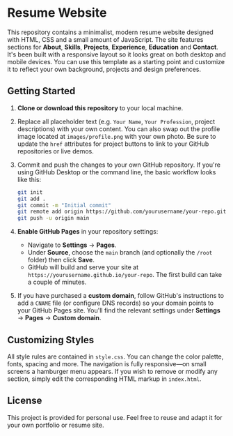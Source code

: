# Resume Website

This repository contains a minimalist, modern resume website designed with HTML, CSS and a small amount of JavaScript.  The site features sections for **About**, **Skills**, **Projects**, **Experience**, **Education** and **Contact**.  It's been built with a responsive layout so it looks great on both desktop and mobile devices.  You can use this template as a starting point and customize it to reflect your own background, projects and design preferences.

## Getting Started

1. **Clone or download this repository** to your local machine.

2. Replace all placeholder text (e.g. `Your Name`, `Your Profession`, project descriptions) with your own content.  You can also swap out the profile image located at `images/profile.png` with your own photo.  Be sure to update the `href` attributes for project buttons to link to your GitHub repositories or live demos.

3. Commit and push the changes to your own GitHub repository.  If you're using GitHub Desktop or the command line, the basic workflow looks like this:

   ```bash
   git init
   git add .
   git commit -m "Initial commit"
   git remote add origin https://github.com/yourusername/your-repo.git
   git push -u origin main
   ```

4. **Enable GitHub Pages** in your repository settings:

   - Navigate to **Settings** → **Pages**.
   - Under **Source**, choose the `main` branch (and optionally the `/root` folder) then click **Save**.
   - GitHub will build and serve your site at `https://yourusername.github.io/your-repo`.  The first build can take a couple of minutes.

5. If you have purchased a **custom domain**, follow GitHub's instructions to add a `CNAME` file (or configure DNS records) so your domain points to your GitHub Pages site.  You'll find the relevant settings under **Settings** → **Pages** → **Custom domain**.

## Customizing Styles

All style rules are contained in `style.css`.  You can change the color palette, fonts, spacing and more.  The navigation is fully responsive—on small screens a hamburger menu appears.  If you wish to remove or modify any section, simply edit the corresponding HTML markup in `index.html`.

## License

This project is provided for personal use.  Feel free to reuse and adapt it for your own portfolio or resume site.